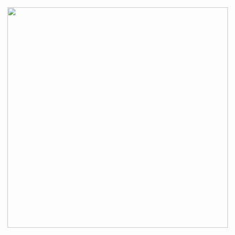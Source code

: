 <img src="https://www.notion.so/image/https%3A%2F%2Fprod-files-secure.s3.us-west-2.amazonaws.com%2F77f2e150-05f9-42c4-8a23-b656b39df0bf%2F67c28ccb-7062-42ad-b757-c72675cf2fea%2Fneon-logo-sky-lg.png?table=block&id=f8777a52-9adc-4ae9-997a-1ae26fca172c&spaceId=77f2e150-05f9-42c4-8a23-b656b39df0bf&width=600&userId=1c35f703-de4c-438d-b88c-a038589da706&cache=v2" width="500px">
</br></br></br></br></br>

<!-- # 소개
IT 서비스를 통해 서로 신뢰할 수 있는 사회를 만드는 것을 목표로 합니다.
</br></br></br></br></br>
-->
<!--### 링크
- <a href="https://neon7.site/" target="_blank" rel="noopener noreferrer">메인 페이지</a>
</br></br></br></br></br>
-->
